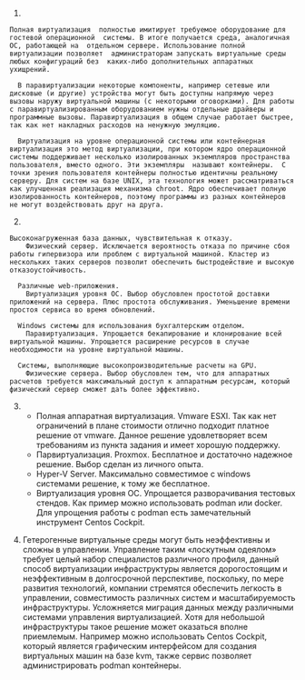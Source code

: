 
1. 
		
    Полная виртуализация  полностью имитирует требуемое оборудование для гостевой операционной  системы. В итоге получается среда, аналогичная ОС, работающей на  отдельном сервере. Использование полной виртуализации позволяет  администраторам запускать виртуальные среды любых конфигураций без  каких-либо дополнительных аппаратных ухищрений. 
		
	  В паравиртуализации некоторые компоненты, например сетевые или дисковые (и другие) устройства могут быть доступны напрямую через вызовы наружу виртуальной машины (с некоторыми оговорками). Для работы с паравиртуализированным оборудованием нужны отдельные драйверы и программные вызовы. Паравиртуализация в общем случае работает быстрее, так как нет накладных расходов на ненужную эмуляцию.
		
	  Виртуализация на уровне операционной системы или контейнерная виртуализация это метод виртуализации, при котором ядро операционной системы поддерживает несколько изолированных экземпляров пространства пользователя, вместо одного. Эти экземпляры  называют контейнеры.  С точки зрения пользователя контейнеры полностью идентичны реальному серверу. Для систем на базе UNIX, эта технология может рассматриваться как улучшенная реализация механизма chroot. Ядро обеспечивает полную изолированность контейнеров, поэтому программы из разных контейнеров не могут воздействовать друг на друга.
		
2. 
		
    Высоконагруженная база данных, чувствительная к отказу.
		Физический сервер. Исключается вероятность отказа по причине сбоя работы гипервизора или проблем с виртуальной машиной. Кластер из нескольких таких серверов позволит обеспечить быстродействие и высокую отказоустойчивость.
		
	  Различные web-приложения.
		Виртуализация уровня ОС. Выбор обусловлен простотой доставки приложений на сервера. Плюс простота обслуживания. Уменьшение времени простоя сервиса во время обновлений.
		
	  Windows системы для использования бухгалтерским отделом. 
		Паравиртуализация. Упрощается бекапирование и клонирование всей виртуальной машины. Упрощается расширение ресурсов в случае необходимости на уровне виртуальной машины.
		
	  Системы, выполняющие высокопроизводительные расчеты на GPU.
		Физические сервера. Выбор обусловлен тем, что для аппаратных расчетов требуется максимальный доступ к аппаратным ресурсам, который физический сервер сможет дать более эффективно.
		
3.   
    *  Полная аппаратная виртуализация. Vmware ESXI. Так как нет ограничений в плане стоимости отлично подходит платное решение от vmware. Данное решение удовлетворяет всем требованиям из пункта задания и имеет хорошую поддержку. 
	  *  Парвиртуализация. Proxmox. Бесплатное и достаточно надежное решение. Выбор сделан из личного опыта.
	  *  Hyper-V Server. Максимально совместимое с windows системами решение, к тому же бесплатное.
	  *  Виртуализация уровня ОС. Упрощается разворачивания тестовых стендов.  Как пример можно использовать podman или docker. Для упрощения работы с podman есть замечательный инструмент Centos Cockpit. 

4. Гетерогенные виртуальные среды могут быть неэффективны и сложны в управлении. Управление таким «лоскутным одеялом» требует целый набор специалистов различного профиля, данный способ виртуализации инфраструктуры является дорогостоящим и неэффективным в долгосрочной перспективе, поскольку, по мере развития технологий, компании стремятся обеспечить легкость в управлении, совместимость различных систем и масштабируемость инфраструктуры. Усложняется миграция данных между различными системами управления виртуализацией. Хотя для небольшой инфраструктуры такое решение может оказаться вполне приемлемым. Например можно использовать Centos Cockpit, который является графическим интерфейсом для создания виртуальных машин на базе kvm, также сервис позволяет администрировать podman контейнеры. 
